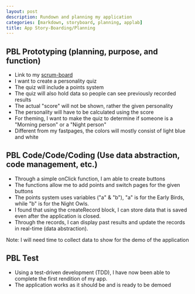 ```yaml
---
layout: post
description: Rundown and planning my application 
categories: [markdown, storyboard, planning, applab]
title: App Story-Boarding/Planning
---
```


## PBL Prototyping  (planning, purpose, and function)
- Link to my [scrum-board](https://github.com/users/paravsalaniwal/projects/1)
- I want to create a personality quiz
- The quiz will include a points system
- The quiz will also hold data so people can see previously recorded results
- The actual "score" will not be shown, rather the given personality
- The personality will have to be calculated using the score
- For theming, I want to make the quiz to determine if someone is a "Morning person" or a "Night person"
- Different from my fastpages, the colors will mostly consist of light blue and white 

## PBL Code/Code/Coding (Use data abstraction, code management, etc.)
- Through a simple onClick function, I am able to create buttons
- The functions allow me to add points and switch pages for the given buttons
- The points system uses variables ("a" & "b"), "a" is for the Early Birds, while "b" is for the Night Owls.
- I found that using the createRecord block, I can store data that is saved even after the application is closed. 
- Through the records, I can display past results and update the records in real-time (data abstraction).

Note: I will need time to collect data to show for the demo of the application 

## PBL Test 
- Using a test-driven development (TDD), I have now been able to complete the first rendition of my app.
- The application works as it should be and is ready to be demoed 